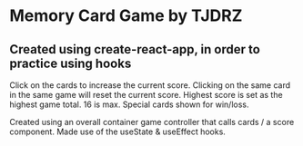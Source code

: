 # Memory Card Game by TJDRZ

## Created using create-react-app, in order to practice using hooks

Click on the cards to increase the current score. Clicking on the same card in the same game will reset the current score. Highest score is set as the highest game total. 16 is max. Special cards shown for win/loss.

Created using an overall container game controller that calls cards / a score component. Made use of the useState & useEffect hooks.